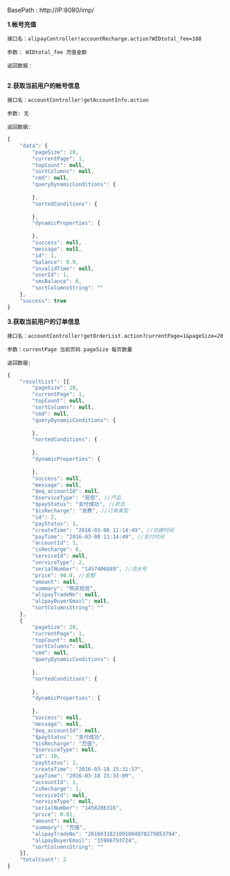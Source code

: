 

BasePath : http://IP:8080/imp/

**1.帐号充值**

`接口名：alipayController!accountRecharge.action?WIDtotal_fee=188`

`参数： WIDtotal_fee 充值金额`

`返回数据：`
```javascript

```
**2.获取当前用户的帐号信息**

`接口名：accountController!getAccountInfo.action`

`参数: 无`

`返回数据:`

```javascript
{
	"data": {
		"pageSize": 20,
		"currentPage": 1,
		"topCount": null,
		"sortColumns": null,
		"cmd": null,
		"queryDynamicConditions": {
			
		},
		"sortedConditions": {
			
		},
		"dynamicProperties": {
			
		},
		"success": null,
		"message": null,
		"id": 1,
		"balance": 0.0,
		"invalidTime": null,
		"userId": 1,
		"smsBalance": 0,
		"sortColumnsString": ""
	},
	"success": true
}
```

**3.获取当前用户的订单信息**

`接口名：accountController!getOrderList.action?currentPage=1&pageSize=20`

`参数：currentPage 当前页码 pageSize 每页数量`

`返回数据:`

```javascript
{
	"resultList": [{
		"pageSize": 20,
		"currentPage": 1,
		"topCount": null,
		"sortColumns": null,
		"cmd": null,
		"queryDynamicConditions": {
			
		},
		"sortedConditions": {
			
		},
		"dynamicProperties": {
			
		},
		"success": null,
		"message": null,
		"$eq_accountId": null,
		"$serviceType": "短信", //产品
		"$payStatus": "支付成功", //状态
		"$isRecharge": "消费", //订单类型
		"id": 2,
		"payStatus": 1,
		"createTime": "2016-03-08 11:14:49", //创建时间
		"payTime": "2016-03-08 11:14:49", //支付时间
		"accountId": 1,
		"isRecharge": 0,
		"serviceId": null,
		"serviceType": 2,
		"serialNumber": "1457406889", //流水号
		"price": 90.0, //金额
		"amount": null,
		"summary": "购买短信",
		"alipayTradeNo": null,
		"alipayBuyerEmail": null,
		"sortColumnsString": ""
	},
	{
		"pageSize": 20,
		"currentPage": 1,
		"topCount": null,
		"sortColumns": null,
		"cmd": null,
		"queryDynamicConditions": {
			
		},
		"sortedConditions": {
			
		},
		"dynamicProperties": {
			
		},
		"success": null,
		"message": null,
		"$eq_accountId": null,
		"$payStatus": "支付成功",
		"$isRecharge": "充值",
		"$serviceType": null,
		"id": 10,
		"payStatus": 1,
		"createTime": "2016-03-18 15:31:57",
		"payTime": "2016-03-18 15:33:09",
		"accountId": 1,
		"isRecharge": 1,
		"serviceId": null,
		"serviceType": null,
		"serialNumber": "1458286316",
		"price": 0.01,
		"amount": null,
		"summary": "充值",
		"alipayTradeNo": "2016031821001004870279853794",
		"alipayBuyerEmail": "15986793724",
		"sortColumnsString": ""
	}],
	"totalCount": 2
}
```
